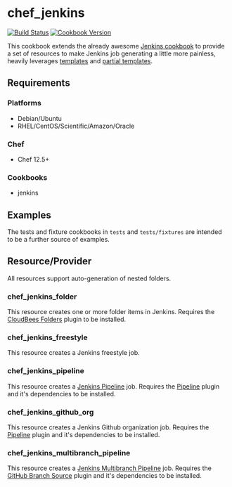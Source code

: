 # chef_jenkins

[![Build Status](https://travis-ci.org/ndobson/chef_jenkins.svg?branch=master)](https://travis-ci.org/ndobson/chef_jenkins) [![Cookbook Version](https://img.shields.io/cookbook/v/chef_jenkins.svg)](https://supermarket.chef.io/cookbooks/chef_jenkins)

This cookbook extends the already awesome [Jenkins cookbook](https://supermarket.chef.io/cookbooks/jenkins) to provide a set of resources to make Jenkins job generating a little more painless,
heavily leverages [templates](https://docs.chef.io/resource_template.html) and [partial templates](https://docs.chef.io/resource_template.html#partial-templates).

## Requirements

### Platforms

- Debian/Ubuntu
- RHEL/CentOS/Scientific/Amazon/Oracle

### Chef

- Chef 12.5+

### Cookbooks

- jenkins

## Examples

The tests and fixture cookbooks in `tests` and `tests/fixtures` are intended to be a further source of examples.

## Resource/Provider
All resources support auto-generation of nested folders.

### chef_jenkins_folder
This resource creates one or more folder items in Jenkins. Requires the [CloudBees Folders](https://wiki.jenkins-ci.org/display/JENKINS/CloudBees+Folders+Plugin) plugin to be installed.

### chef_jenkins_freestyle
This resource creates a Jenkins freestyle job.

### chef_jenkins_pipeline
This resource creates a [Jenkins Pipeline](https://jenkins.io/doc/book/pipeline/) job. Requires the [Pipeline](https://wiki.jenkins-ci.org/display/JENKINS/Pipeline+Plugin) plugin and it's dependencies to be installed.

### chef_jenkins_github_org
This resource creates a Jenkins Github organization job. Requires the [Pipeline](https://wiki.jenkins-ci.org/display/JENKINS/GitHub+Branch+Source+Plugin) plugin and it's dependencies to be installed.

### chef_jenkins_multibranch_pipeline
This resource creates a [Jenkins Multibranch Pipeline](https://jenkins.io/doc/book/pipeline/multibranch/) job. Requires the [GitHub Branch Source](https://wiki.jenkins-ci.org/display/JENKINS/Pipeline+Plugin) plugin and it's dependencies to be installed.
